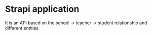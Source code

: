 # Strapi application

It is an API based on the school -> teacher -> student relationship and different entities.
